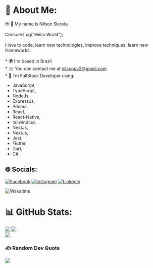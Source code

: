 # 💫 About Me:
Hi 👋 My name is Nilson Sierota<br><br>Console.Log("Hello World");<br>
<br>I love to code, learn new technologies, improve techniques, learn new frameworks.<br><br>* 
🌍  I'm based in Brazil<br>* 
✉️  You can contact me at [nilsoncv2@gmail.com](mailto:nilsoncv2@gmail.com)<br>* 
🧠  I'm FullStack Developer using:
  - JavaScript, 
  - TypeScript, 
  - NodeJs, 
  - ExpressJs, 
  - Prisma, 
  - React, 
  - React-Native, 
  - tailwindcss, 
  - NestJs, 
  - NextJs, 
  - Jest, 
  - Flutter, 
  - Dart, 
  - C#.

## 🌐 Socials:
[![Facebook](https://img.shields.io/badge/Facebook-%231877F2.svg?logo=Facebook&logoColor=white)](https://facebook.com/nilsonsierota) [![Instagram](https://img.shields.io/badge/Instagram-%23E4405F.svg?logo=Instagram&logoColor=white)](https://instagram.com/nilsonsierotacorreia) [![LinkedIn](https://img.shields.io/badge/LinkedIn-%230077B5.svg?logo=linkedin&logoColor=white)](https://linkedin.com/in/nilsonsierotacorreiadeveloper) 

![Wakatime](https://wakatime.com/share/@919db40c-2a56-4d3c-a85f-3a118b4d2c70/e6526b70-68d2-4f26-af14-9b239e9451ba.png)

# 📊 GitHub Stats:
![](https://github-readme-stats.vercel.app/api/top-langs/?username=nilsonsierota&theme=dark&hide_border=false&include_all_commits=false&count_private=true&layout=compact)
![](https://github-readme-stats.vercel.app/api?username=nilsonsierota&theme=dark&hide_border=false&include_all_commits=false&count_private=true)<br/>
![](https://github-readme-streak-stats.herokuapp.com/?user=nilsonsierota&theme=dark&hide_border=false)<br/>

### ✍️ Random Dev Quote
![](https://quotes-github-readme.vercel.app/api?type=horizontal&theme=radical)

<!-- Proudly created with GPRM ( https://gprm.itsvg.in ) -->
